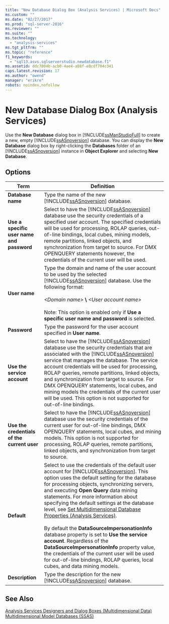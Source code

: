 ```yaml
---
title: "New Database Dialog Box (Analysis Services) | Microsoft Docs"
ms.custom: ""
ms.date: "02/27/2017"
ms.prod: "sql-server-2016"
ms.reviewer: ""
ms.suite: ""
ms.technology: 
  - "analysis-services"
ms.tgt_pltfrm: ""
ms.topic: "reference"
f1_keywords: 
  - "sql13.asvs.sqlserverstudio.newdatabase.f1"
ms.assetid: ddc7804b-acb0-4ae4-a88f-e8cdf704c341
caps.latest.revision: 17
ms.author: "owend"
manager: "erikre"
robots: noindex,nofollow
---
```

# New Database Dialog Box (Analysis Services)
  Use the **New Database** dialog box in [!INCLUDE[ssManStudioFull](../a9notintoc/includes/ssmanstudiofull-md.md)] to create a new, empty [!INCLUDE[ssASnoversion](../a9notintoc/includes/ssasnoversion-md.md)] database. You can display the **New Database** dialog box by right-clicking the **Databases** folder of an [!INCLUDE[ssASnoversion](../a9notintoc/includes/ssasnoversion-md.md)] instance in **Object Explorer** and selecting **New Database**.  
  
## Options  
  
|Term|Definition|  
|----------|----------------|  
|**Database name**|Type the name of the new [!INCLUDE[ssASnoversion](../a9notintoc/includes/ssasnoversion-md.md)] database.|  
|**Use a specific user name and password**|Select to have the [!INCLUDE[ssASnoversion](../a9notintoc/includes/ssasnoversion-md.md)] database use the security credentials of a specified user account. The specified credentials will be used for processing, ROLAP queries, out-of-line bindings, local cubes, mining models, remote partitions, linked objects, and synchronization from target to source. For DMX OPENQUERY statements however, the credentials of the current user will be used.|  
|**User name**|Type the domain and name of the user account to be used by the selected [!INCLUDE[ssASnoversion](../a9notintoc/includes/ssasnoversion-md.md)] database. Use the following format:<br /><br /> *\<Domain name>* **\\** *\<User account name>*<br /><br /> Note: This option is enabled only if **Use a specific user name and password** is selected.|  
|**Password**|Type the password for the user account specified in **User name**.|  
|**Use the service account**|Select to have the [!INCLUDE[ssASnoversion](../a9notintoc/includes/ssasnoversion-md.md)] database use the security credentials that are associated with the [!INCLUDE[ssASnoversion](../a9notintoc/includes/ssasnoversion-md.md)] service that manages the database. The service account credentials will be used for processing, ROLAP queries, remote partitions, linked objects, and synchronization from target to source. For DMX OPENQUERY statements, local cubes, and mining models the credentials of the current user will be used. This option is not supported for out-of-line bindings.|  
|**Use the credentials of the current user**|Select to have the [!INCLUDE[ssASnoversion](../a9notintoc/includes/ssasnoversion-md.md)] database use the security credentials of the current user for out-of-line bindings, DMX OPENQUERY statements, local cubes, and mining models. This option is not supported for processing, ROLAP queries, remote partitions, linked objects, and synchronization from target to source.|  
|**Default**|Select to use the credentials of the default user account for [!INCLUDE[ssASnoversion](../a9notintoc/includes/ssasnoversion-md.md)]. This option uses the default setting for the database for processing objects, synchronizing servers, and executing **Open Query** data mining statements. For more information about specifying the default settings at the database level, see [Set Multidimensional Database Properties &#40;Analysis Services&#41;](../analysis-services/multidimensional-models/set-multidimensional-database-properties-analysis-services.md).<br /><br /> By default the **DataSourceImpersonationInfo** database property is set to **Use the service account**. Regardless of the **DataSourceImpersonationInfo** property value, the credentials of the current user will be used for out-of-line bindings, ROLAP queries, local cubes, and data mining models.|  
|**Description**|Type the description for the new [!INCLUDE[ssASnoversion](../a9notintoc/includes/ssasnoversion-md.md)] database.|  
  
## See Also  
 [Analysis Services Designers and Dialog Boxes &#40;Multidimensional Data&#41;](../a9retired/analysis-services-designers-and-dialog-boxes-multidimensional-data.md)   
 [Multidimensional Model Databases &#40;SSAS&#41;](../analysis-services/multidimensional-models/multidimensional-model-databases-ssas.md)  
  
  